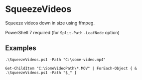 # SqueezeVideos

Squeeze videos down in size using ffmpeg.

PowerShell 7 required (for `Split-Path` `-LeafNode` option)

## Examples

    .\SqueezeVideos.ps1 -Path "C:\some-video.mp4"

    Get-ChildItem "C:\SomeVideoPath\*.MOV" | ForEach-Object { & .\SqueezeVideos.ps1 -Path "$_" }